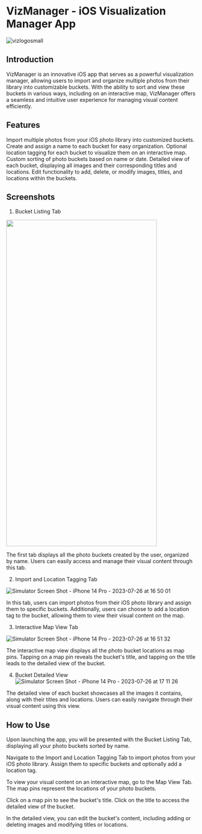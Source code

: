 # VizManager - iOS Visualization Manager App


![vizlogosmall](https://github.com/oznurkose/VizManager/assets/51455152/7e4347a5-e154-4574-8e5b-0e3da423e100)




## Introduction
VizManager is an innovative iOS app that serves as a powerful visualization manager, allowing users to import and organize multiple photos from their library into customizable buckets. With the ability to sort and view these buckets in various ways, including on an interactive map, VizManager offers a seamless and intuitive user experience for managing visual content efficiently.

## Features
Import multiple photos from your iOS photo library into customized buckets.
Create and assign a name to each bucket for easy organization.
Optional location tagging for each bucket to visualize them on an interactive map.
Custom sorting of photo buckets based on name or date.
Detailed view of each bucket, displaying all images and their corresponding titles and locations.
Edit functionality to add, delete, or modify images, titles, and locations within the buckets.

## Screenshots
1. Bucket Listing Tab

<img src="https://github.com/oznurkose/VizManager/assets/51455152/9c1df7c0-ac21-4bad-977e-4f6d3d869d8d" width="400" height="866">

The first tab displays all the photo buckets created by the user, organized by name. Users can easily access and manage their visual content through this tab.

2. Import and Location Tagging Tab

![Simulator Screen Shot - iPhone 14 Pro - 2023-07-26 at 16 50 01](https://github.com/oznurkose/VizManager/assets/51455152/6af70fa7-1f87-4ee5-8409-8f4b2560c6fc)

In this tab, users can import photos from their iOS photo library and assign them to specific buckets. Additionally, users can choose to add a location tag to the bucket, allowing them to view their visual content on the map.

3. Interactive Map View Tab

![Simulator Screen Shot - iPhone 14 Pro - 2023-07-26 at 16 51 32](https://github.com/oznurkose/VizManager/assets/51455152/7314bc79-c37d-4993-bfa1-03204cf0b8bd)

The interactive map view displays all the photo bucket locations as map pins. Tapping on a map pin reveals the bucket's title, and tapping on the title leads to the detailed view of the bucket.

4. Bucket Detailed View
![Simulator Screen Shot - iPhone 14 Pro - 2023-07-26 at 17 11 26](https://github.com/oznurkose/VizManager/assets/51455152/4f8aae38-3753-4929-ae64-968679e8563b)


The detailed view of each bucket showcases all the images it contains, along with their titles and locations. Users can easily navigate through their visual content using this view.

## How to Use
Upon launching the app, you will be presented with the Bucket Listing Tab, displaying all your photo buckets sorted by name.

Navigate to the Import and Location Tagging Tab to import photos from your iOS photo library. Assign them to specific buckets and optionally add a location tag.

To view your visual content on an interactive map, go to the Map View Tab. The map pins represent the locations of your photo buckets.

Click on a map pin to see the bucket's title. Click on the title to access the detailed view of the bucket.

In the detailed view, you can edit the bucket's content, including adding or deleting images and modifying titles or locations.


